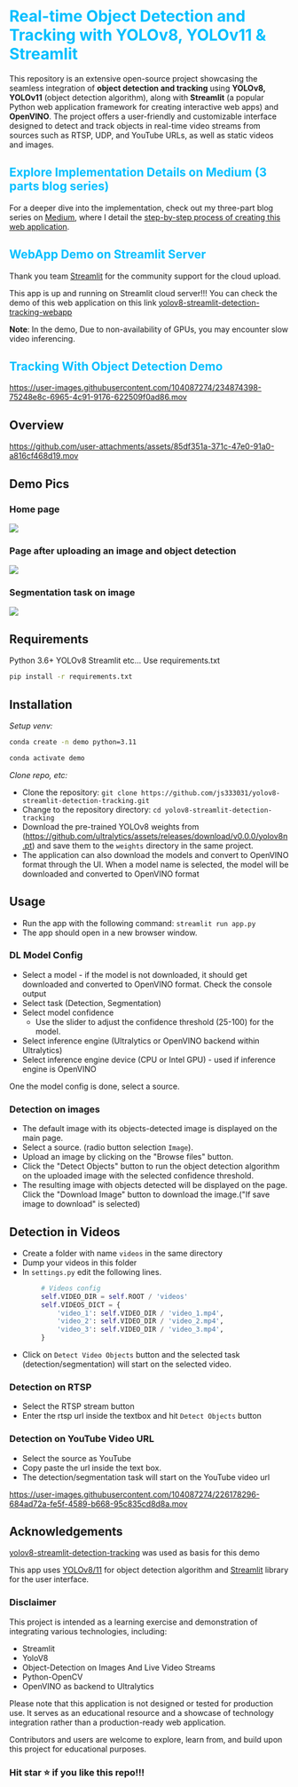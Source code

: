 # <span style="color:deepskyblue"> Real-time Object Detection and Tracking with YOLOv8, YOLOv11 & Streamlit </span>

This repository is an extensive open-source project showcasing the seamless integration of **object detection and tracking** using **YOLOv8, YOLOv11** (object detection algorithm), along with **Streamlit** (a popular Python web application framework for creating interactive web apps) and **OpenVINO**. The project offers a user-friendly and customizable interface designed to detect and track objects in real-time video streams from sources such as RTSP, UDP, and YouTube URLs, as well as static videos and images.


## <span style="color:deepskyblue">Explore Implementation Details on Medium (3 parts blog series) </span>
For a deeper dive into the implementation, check out my three-part blog series on [Medium](https://medium.com/@mycodingmantras), where I detail the [step-by-step process of creating this web application](https://medium.com/@mycodingmantras/building-a-real-time-object-detection-and-tracking-app-with-yolov8-and-streamlit-part-1-30c56f5eb956).


## <span style="color:deepskyblue">WebApp Demo on Streamlit Server</span>

Thank you team [Streamlit](<https://github.com/streamlit/streamlit>) for the community support for the cloud upload. 

This app is up and running on Streamlit cloud server!!! You can check the demo of this web application on this link 
[yolov8-streamlit-detection-tracking-webapp](https://yolov8-object-detection-and-tracking-app.streamlit.app/)

**Note**: In the demo, Due to non-availability of GPUs, you may encounter slow video inferencing.


## <span style="color:deepskyblue"> Tracking With Object Detection Demo</span>

<https://user-images.githubusercontent.com/104087274/234874398-75248e8c-6965-4c91-9176-622509f0ad86.mov>

## Overview

<https://github.com/user-attachments/assets/85df351a-371c-47e0-91a0-a816cf468d19.mov>


## Demo Pics

### Home page

<img src="https://github.com/CodingMantras/yolov8-streamlit-detection-tracking/blob/master/assets/pic1.png" >

### Page after uploading an image and object detection

<img src="https://github.com/CodingMantras/yolov8-streamlit-detection-tracking/blob/master/assets/pic3.png" >

### Segmentation task on image

<img src="https://github.com/CodingMantras/yolov8-streamlit-detection-tracking/blob/master/assets/segmentation.png" >

## Requirements

Python 3.6+
YOLOv8
Streamlit
etc... Use requirements.txt
```bash
pip install -r requirements.txt
```

## Installation

*Setup venv:*
```bash
conda create -n demo python=3.11

conda activate demo
```

*Clone repo, etc:*
- Clone the repository: `git clone https://github.com/js333031/yolov8-streamlit-detection-tracking.git`
- Change to the repository directory: `cd yolov8-streamlit-detection-tracking`
- Download the pre-trained YOLOv8 weights from (<https://github.com/ultralytics/assets/releases/download/v0.0.0/yolov8n.pt>) and save them to the `weights` directory in the same project.
- The application can also download the models and convert to OpenVINO format through the UI. When a model name is selected, the model will be downloaded and converted to OpenVINO format

## Usage

- Run the app with the following command: `streamlit run app.py`
- The app should open in a new browser window.

### DL Model Config

- Select a model - if the model is not downloaded, it should get downloaded and converted to OpenVINO format. Check the console output
- Select task (Detection, Segmentation)
- Select model confidence
    - Use the slider to adjust the confidence threshold (25-100) for the model.
- Select inference engine (Ultralytics or OpenVINO backend within Ultralytics)
- Select inference engine device (CPU or Intel GPU) - used if inference engine is OpenVINO


One the model config is done, select a source.

### Detection on images

- The default image with its objects-detected image is displayed on the main page.
- Select a source. (radio button selection `Image`).
- Upload an image by clicking on the "Browse files" button.
- Click the "Detect Objects" button to run the object detection algorithm on the uploaded image with the selected confidence threshold.
- The resulting image with objects detected will be displayed on the page. Click the "Download Image" button to download the image.("If save image to download" is selected)

## Detection in Videos

- Create a folder with name `videos` in the same directory
- Dump your videos in this folder
- In `settings.py` edit the following lines.

```python
        # Videos config
        self.VIDEO_DIR = self.ROOT / 'videos'
        self.VIDEOS_DICT = {
            'video_1': self.VIDEO_DIR / 'video_1.mp4',
            'video_2': self.VIDEO_DIR / 'video_2.mp4',
            'video_3': self.VIDEO_DIR / 'video_3.mp4',
        }
```

- Click on `Detect Video Objects` button and the selected task (detection/segmentation) will start on the selected video.

### Detection on RTSP

- Select the RTSP stream button
- Enter the rtsp url inside the textbox and hit `Detect Objects` button

### Detection on YouTube Video URL

- Select the source as YouTube
- Copy paste the url inside the text box.
- The detection/segmentation task will start on the YouTube video url

<https://user-images.githubusercontent.com/104087274/226178296-684ad72a-fe5f-4589-b668-95c835cd8d8a.mov>

## Acknowledgements
[yolov8-streamlit-detection-tracking](https://github.com/rampal-punia/yolov8-streamlit-detection-tracking) was used as basis for this demo

This app uses [YOLOv8/11](<https://github.com/ultralytics/ultralytics>) for object detection algorithm and [Streamlit](<https://github.com/streamlit/streamlit>) library for the user interface.

### Disclaimer

This project is intended as a learning exercise and demonstration of integrating various technologies, including:

- Streamlit
- YoloV8
- Object-Detection on Images And Live Video Streams
- Python-OpenCV
- OpenVINO as backend to Ultralytics

Please note that this application is not designed or tested for production use. It serves as an educational resource and a showcase of technology integration rather than a production-ready web application.

Contributors and users are welcome to explore, learn from, and build upon this project for educational purposes.

### Hit star ⭐ if you like this repo!!!
